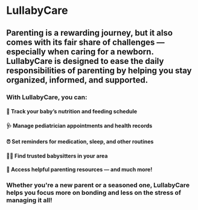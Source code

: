 # LullabyCare

## Parenting is a rewarding journey, but it also comes with its fair share of challenges — especially when caring for a newborn. LullabyCare is designed to ease the daily responsibilities of parenting by helping you stay organized, informed, and supported.

### With LullabyCare, you can:

####     🍼 Track your baby’s nutrition and feeding schedule

####     🩺 Manage pediatrician appointments and health records

####     ⏰ Set reminders for medication, sleep, and other routines

####     🧑‍🍼 Find trusted babysitters in your area

####     📘 Access helpful parenting resources — and much more!

### Whether you're a new parent or a seasoned one, LullabyCare helps you focus more on bonding and less on the stress of managing it all!

